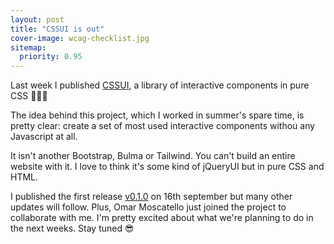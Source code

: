 ```yaml
---
layout: post
title: "CSSUI is out"
cover-image: wcag-checklist.jpg 
sitemap:
  priority: 0.95
---
```


Last week I published [CSSUI](https://www.cssui.dev), a library of interactive components in pure CSS 🎉🎉🎉

The idea behind this project, which I worked in summer's spare time, is pretty clear: create a set of most used interactive components withou any Javascript at all.

It isn't another Bootstrap, Bulma or Tailwind. You can't build an entire website with it. I love to think it's some kind of jQueryUI but in pure CSS and HTML.

I published the first release [v0.1.0](https://github.com/zetareticoli/cssui/releases/tag/v0.1.0) on 16th september but many other updates will follow. Plus, Omar Moscatello just joined the project to collaborate with me. I'm pretty excited about what we're planning to do in the next weeks. Stay tuned 😎